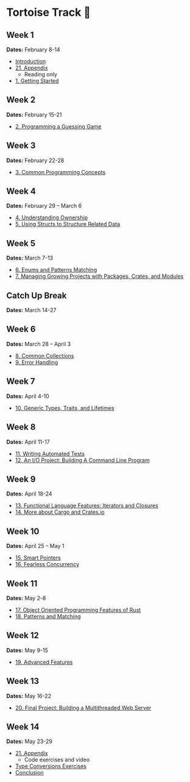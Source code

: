 # Tortoise Track 🐢

## Week 1

**Dates:** February 8-14

- [Introduction](../curriculum/00_introduction.md)
- [21. Appendix](../curriculum/21_appendix.md)
  - Reading only
- [1. Getting Started](../curriculum/01_getting_started.md)

## Week 2

**Dates:** February 15-21

- [2. Programming a Guessing Game](../curriculum/02_programming_a_guessing_game.md)

## Week 3

**Dates:** February 22-28

- [3. Common Programming Concepts](../curriculum/03_common_programming_concepts.md)

## Week 4

**Dates:** February 29 – March 6

- [4. Understanding Ownership](../curriculum/04_understanding_ownership.md)
- [5. Using Structs to Structure Related Data](../curriculum/05_using_structs_to_structure_related_data.md)

## Week 5

**Dates:** March 7-13

- [6. Enums and Patterns Matching](../curriculum/06_enums_and_pattern_matching.md)
- [7. Managing Growing Projects with Packages, Crates, and Modules](../curriculum/07_managing_growing_projects_with_packages_crates_and_modules.md)

## Catch Up Break

**Dates:** March 14-27

## Week 6

**Dates:** March 28 – April 3

- [8. Common Collections](../curriculum/08_common_collections.md)
- [9. Error Handling](../curriculum/09_error_handling.md)

## Week 7

**Dates:** April 4-10

- [10. Generic Types, Traits, and Lifetimes](../curriculum/10_generic_types_traits_and_lifetimes.md)

## Week 8

**Dates:** April 11-17

- [11. Writing Automated Tests](../curriculum/11_writing_automated_tests.md)
- [12. An I/O Project: Building A Command Line Program](../curriculum/12_an_io_project.md)

## Week 9

**Dates:** April 18-24

- [13. Functional Language Features: Iterators and Closures](../curriculum/13_functional_language_features.md)
- [14. More about Cargo and Crates.io](../curriculum/14_more_about_cargo_and_crates.md)

## Week 10

**Dates:** April 25 – May 1

- [15. Smart Pointers](../curriculum/15_smart_pointers.md)
- [16. Fearless Concurrency](../curriculum/16_fearless_concurrency.md)

## Week 11

**Dates:** May 2-8

- [17. Object Oriented Programming Features of Rust](../curriculum/17_object_oriented_programming_features_of_rust.md)
- [18. Patterns and Matching](../curriculum/18_patterns_and_matching.md)

## Week 12

**Dates:** May 9-15

- [19. Advanced Features](../curriculum/19_advanced_features.md)

## Week 13

**Dates:** May 16-22

- [20. Final Project: Building a Multithreaded Web Server](../curriculum/20_final_project.md)

## Week 14

**Dates:** May 23-29

- [21. Appendix](../curriculum/21_appendix.md)
  - Code exercises and video
- [Type Conversions Exercises](../curriculum/22_type_conversions.md)
- [Conclusion](../curriculum/23_conclusion.md)
